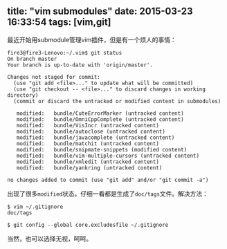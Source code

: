 title: "vim submodules"
date: 2015-03-23 16:33:54
tags: [vim,git]
---

最近开始用submodule管理vim插件，但是有一个烦人的事情：

```
fire3@fire3-Lenovo:~/.vim$ git status
On branch master
Your branch is up-to-date with 'origin/master'.

Changes not staged for commit:
  (use "git add <file>..." to update what will be committed)
  (use "git checkout -- <file>..." to discard changes in working directory)
  (commit or discard the untracked or modified content in submodules)

   modified:   bundle/CuteErrorMarker (untracked content)
   modified:   bundle/OmniCppComplete (untracked content)
   modified:   bundle/VisIncr (untracked content)
   modified:   bundle/autoclose (untracked content)
   modified:   bundle/javacomplete (untracked content)
   modified:   bundle/matchit (untracked content)
   modified:   bundle/snipmate-snippets (modified content)
   modified:   bundle/vim-multiple-cursors (untracked content)
   modified:   bundle/xmledit (untracked content)
   modified:   bundle/yankring (untracked content)

no changes added to commit (use "git add" and/or "git commit -a")

```

出现了很多`modified`状态。仔细一看都是生成了`doc/tags`文件。解决方法：

```
$ vim ~/.gitignore
doc/tags

$ git config --global core.excludesfile ~/.gitignore
```

当然，也可以选择无视，呵呵。
